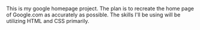 This is my google homepage project. The plan is to recreate the home page
of Google.com as accurately as possible. The skills I'll be using will 
be utilizing HTML and CSS primarily.




























